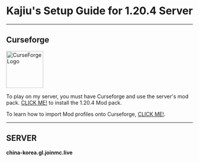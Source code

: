 <h1 align="center">Kajiu's Setup Guide for 1.20.4 Server</h1>

---

## Curseforge

<p align="left">
  <img src="https://static.wikia.nocookie.net/minecraft-esp/images/1/13/CurseForge_Logo.png/revision/latest?cb=20220808083438&path-prefix=es" alt="CurseForge Logo" width="100">
</p>

To play on my server, you must have Curseforge and use the server's mod pack. [CLICK ME!](https://download.curseforge.com/) to install the 1.20.4 Mod pack.

To learn how to import Mod profiles onto Curseforge, [CLICK ME!](https://support.curseforge.com/en/support/solutions/articles/9000196904-importing-modpacks).

---

## SERVER

**china-korea.gl.joinmc.live**
